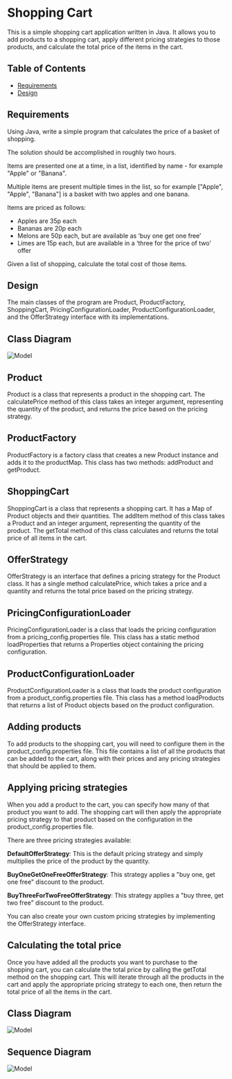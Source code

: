 # Shopping Cart

This is a simple shopping cart application written in Java. It allows you to add products to a shopping cart, apply different pricing strategies to those products, and calculate the total price of the items in the cart.

## Table of Contents
- [Requirements](#requirements)
- [Design](#design)

## Requirements
Using Java, write a simple program that calculates the price of a basket of shopping.

The solution should be accomplished in roughly two hours.

Items are presented one at a time, in a list, identified by name - for example "Apple" or "Banana".

Multiple items are present multiple times in the list, so for example ["Apple", "Apple", "Banana"] is a basket with two apples and one banana.

Items are priced as follows:

- Apples are 35p each
- Bananas are 20p each
- Melons are 50p each, but are available as ‘buy one get one free’
- Limes are 15p each, but are available in a ‘three for the price of two’ offer

Given a list of shopping, calculate the total cost of those items.

## Design

The main classes of the program are Product, ProductFactory, ShoppingCart, PricingConfigurationLoader, ProductConfigurationLoader, and the OfferStrategy interface with its implementations.


## Class Diagram

![Model](https://github.com/tibcogeek/ShoppingCart_V2/blob/master/src/main/resources/ClassDiagram.PNG)

## Product
Product is a class that represents a product in the shopping cart. The calculatePrice method of this class takes an integer argument, representing the quantity of the product, and returns the price based on the pricing strategy.

## ProductFactory
ProductFactory is a factory class that creates a new Product instance and adds it to the productMap. This class has two methods: addProduct and getProduct.

## ShoppingCart
ShoppingCart is a class that represents a shopping cart. It has a Map of Product objects and their quantities. The addItem method of this class takes a Product and an integer argument, representing the quantity of the product. The getTotal method of this class calculates and returns the total price of all items in the cart.

## OfferStrategy
OfferStrategy is an interface that defines a pricing strategy for the Product class. It has a single method calculatePrice, which takes a price and a quantity and returns the total price based on the pricing strategy.

## PricingConfigurationLoader
PricingConfigurationLoader is a class that loads the pricing configuration from a pricing_config.properties file. This class has a static method loadProperties that returns a Properties object containing the pricing configuration.

## ProductConfigurationLoader
ProductConfigurationLoader is a class that loads the product configuration from a product_config.properties file. This class has a method loadProducts that returns a list of Product objects based on the product configuration.

## Adding products
To add products to the shopping cart, you will need to configure them in the product_config.properties file. This file contains a list of all the products that can be added to the cart, along with their prices and any pricing strategies that should be applied to them.

## Applying pricing strategies
When you add a product to the cart, you can specify how many of that product you want to add. The shopping cart will then apply the appropriate pricing strategy to that product based on the configuration in the product_config.properties file.

There are three pricing strategies available:

**DefaultOfferStrategy**: This is the default pricing strategy and simply multiplies the price of the product by the quantity.

**BuyOneGetOneFreeOfferStrategy**: This strategy applies a "buy one, get one free" discount to the product.

**BuyThreeForTwoFreeOfferStrategy**: This strategy applies a "buy three, get two free" discount to the product.

You can also create your own custom pricing strategies by implementing the OfferStrategy interface.

## Calculating the total price
Once you have added all the products you want to purchase to the shopping cart, you can calculate the total price by calling the getTotal method on the shopping cart. This will iterate through all the products in the cart and apply the appropriate pricing strategy to each one, then return the total price of all the items in the cart.

## Class Diagram

![Model](https://github.com/tibcogeek/ShoppingCart_V2/blob/master/src/main/resources/ClassDiagram.PNG)


## Sequence Diagram

![Model](https://github.com/tibcogeek/ShoppingCart_V2/blob/master/src/main/resources/SequenceDiagram.PNG)






